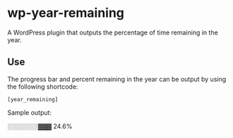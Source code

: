 # wp-year-remaining
A WordPress plugin that outputs the percentage of time remaining in the year.

## Use

The progress bar and percent remaining in the year can be output by using the following shortcode:

```[year_remaining]```

Sample output:

░░░░░░░▓▓▓ 24.6%
